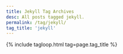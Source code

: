 ```yaml
---
title: Jekyll Tag Archives
desc: All posts tagged jekyll.
permalink: /tag/jekyll/
tag_title: 'jekyll'
---
```

{% include tagloop.html tag=page.tag_title %}